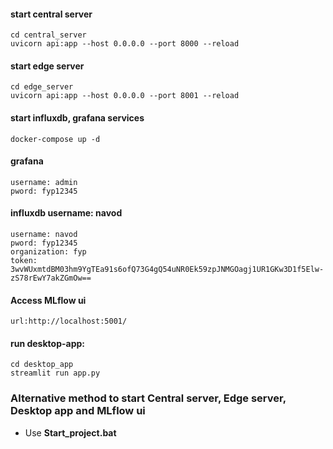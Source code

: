 #### start central server

```
cd central_server
uvicorn api:app --host 0.0.0.0 --port 8000 --reload
```

#### start edge server

```
cd edge_server
uvicorn api:app --host 0.0.0.0 --port 8001 --reload
```

#### start influxdb, grafana services

```
docker-compose up -d
```

#### grafana

```
username: admin
pword: fyp12345
```

#### influxdb username: navod

```
username: navod
pword: fyp12345
organization: fyp
token: 3wvWUxmtdBM03hm9YgTEa91s6ofQ73G4gQ54uNR0Ek59zpJNMGOagj1UR1GKw3D1f5Elw-zS78rEwY7akZGmOw==
```

#### Access MLflow ui

```
url:http://localhost:5001/
```

#### run desktop-app:

```
cd desktop_app
streamlit run app.py
```

### Alternative method to start Central server, Edge server, Desktop app and MLflow ui

- Use **Start_project.bat**
